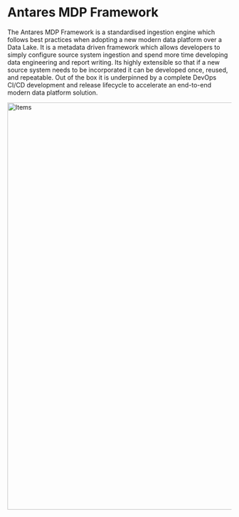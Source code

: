 # Antares MDP Framework

The Antares MDP Framework is a standardised ingestion engine which follows best practices when adopting a new modern data platform over a Data Lake. It is a metadata driven framework which allows developers to simply configure source system ingestion and spend more time developing data engineering and report writing. Its highly extensible so that if a new source system needs to be incorporated it can be developed once, reused, and repeatable. Out of the box it is underpinned by a complete DevOps CI/CD development and release lifecycle to accelerate an end-to-end modern data platform solution.

<img width="916" alt="Items" src="https://user-images.githubusercontent.com/108671261/178477091-d55e5585-8573-4250-b1cc-a6bd2b33ce08.png">
